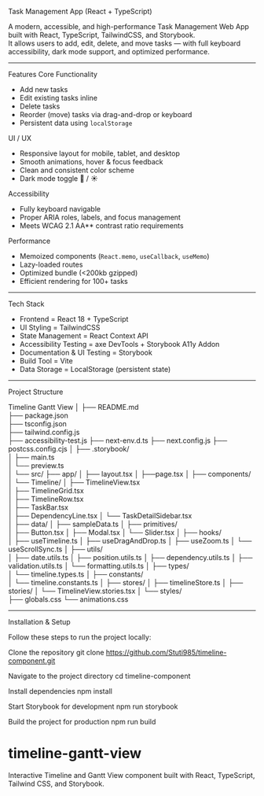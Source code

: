 Task Management App (React + TypeScript)

A modern, accessible, and high-performance Task Management Web App built with React, TypeScript, TailwindCSS, and Storybook.  
It allows users to add, edit, delete, and move tasks — with full keyboard accessibility, dark mode support, and optimized performance.

---

Features
Core Functionality
- Add new tasks  
- Edit existing tasks inline  
- Delete tasks  
- Reorder (move) tasks via drag-and-drop or keyboard  
- Persistent data using `localStorage`

UI / UX
- Responsive layout for mobile, tablet, and desktop
- Smooth animations, hover & focus feedback
- Clean and consistent color scheme
- Dark mode toggle 🌙 / ☀️

Accessibility
- Fully keyboard navigable
- Proper ARIA roles, labels, and focus management
- Meets WCAG 2.1 AA** contrast ratio requirements

Performance
- Memoized components (`React.memo`, `useCallback`, `useMemo`)
- Lazy-loaded routes
- Optimized bundle (<200kb gzipped)
- Efficient rendering for 100+ tasks

---

Tech Stack

- Frontend = React 18 + TypeScript 
- UI Styling = TailwindCSS 
- State Management = React Context API 
- Accessibility Testing = axe DevTools + Storybook A11y Addon 
- Documentation & UI Testing = Storybook 
- Build Tool = Vite 
- Data Storage = LocalStorage (persistent state) 

---

Project Structure

Timeline Gantt View
│
├── README.md                          
├── package.json                       
├── tsconfig.json                      
├── tailwind.config.js                 
├── accessibility-test.js
├── next-env.d.ts
├── next.config.js
├── postcss.config.cjs
│
├── .storybook/                        
│   ├── main.ts                        
│   └── preview.ts                   
│
└── src/ 
    ├── app/
    │   ├── layout.tsx
    │   ├──page.tsx
    │
    ├── components/ 
    │   └── Timeline/
    │       ├── TimelineView.tsx      
    │       ├── TimelineGrid.tsx           
    │       ├── TimelineRow.tsx            
    │       ├── TaskBar.tsx                
    │       ├── DependencyLine.tsx
    │       └── TaskDetailSidebar.tsx      
    │
    ├── data/
    │   ├── sampleData.ts
    │
    ├── primitives/                        
    │   ├── Button.tsx
    │   ├── Modal.tsx
    │   └── Slider.tsx
    │
    ├── hooks/                             
    │   ├── useTimeline.ts
    │   ├── useDragAndDrop.ts
    │   ├── useZoom.ts
    │   └── useScrollSync.ts
    │
    ├── utils/                            
    │   ├── date.utils.ts
    │   ├── position.utils.ts
    │   ├── dependency.utils.ts
    │   ├── validation.utils.ts
    │   └── formatting.utils.ts
    │
    ├── types/                             
    │   └── timeline.types.ts
    │
    ├── constants/                        
    │   └── timeline.constants.ts
    │
    ├── stores/
    │   ├── timelineStore.ts
    │
    ├── stories/
    │   └── TimelineView.stories.tsx 
    │
    └── styles/                            
        ├── globals.css
        └── animations.css

--- 

Installation & Setup

Follow these steps to run the project locally:

Clone the repository
git clone https://github.com/Stuti985/timeline-component.git

Navigate to the project directory
cd timeline-component

Install dependencies
npm install

Start Storybook for development
npm run storybook

Build the project for production
npm run build

# timeline-gantt-view
Interactive Timeline and Gantt View component built with React, TypeScript, Tailwind CSS, and Storybook.

